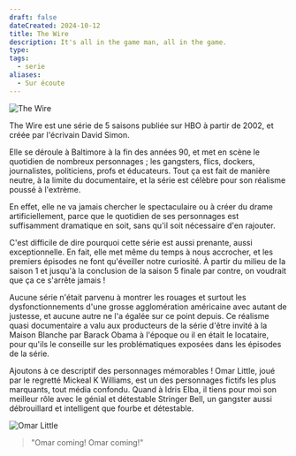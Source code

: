 ```yaml
---
draft: false
dateCreated: 2024-10-12
title: The Wire
description: It's all in the game man, all in the game.
type: 
tags:
  - serie
aliases:
  - Sur écoute
---
```

![The Wire](https://image.tmdb.org/t/p/original/oggnxmvofLtGQvXsO9bAFyCj3p6.jpg)

The Wire est une série de 5 saisons publiée sur HBO à partir de 2002, et créée par l'écrivain David Simon. 

Elle se déroule à Baltimore à la fin des années 90, et met en scène le quotidien de nombreux personnages ; les gangsters, flics, dockers, journalistes, politiciens, profs et éducateurs. Tout ça est fait de manière neutre, à la limite du documentaire, et la série est célèbre pour son réalisme poussé à l'extrème.  

En effet, elle ne va jamais chercher le spectaculaire ou à créer du drame artificiellement, parce que le quotidien de ses personnages est suffisamment dramatique en soit, sans qu'il soit nécessaire d'en rajouter. 

C'est difficile de dire pourquoi cette série est aussi prenante, aussi exceptionnelle. En fait, elle met même du temps à nous accrocher, et les premiers épisodes ne font qu'éveiller notre curiosité. À partir du milieu de la saison 1 et jusqu'à la conclusion de la saison 5 finale par contre, on voudrait que ça ce s'arrête jamais ! 

Aucune série n'était parvenu à montrer les rouages et surtout les dysfonctionnements d'une grosse agglomération américaine avec autant de justesse, et aucune autre ne l'a égalée sur ce point depuis. Ce réalisme quasi documentaire a valu aux producteurs de la série d'être invité à la Maison Blanche par Barack Obama à l'époque ou il en était le locataire, pour qu'ils le conseille sur les problématiques exposées dans les épisodes de la série. 

Ajoutons à ce descriptif des personnages mémorables ! Omar Little, joué par le regretté Mickeal K Williams, est un des personnages fictifs les plus marquants, tout média confondu. Quand à Idris Elba, il tiens pour moi son meilleur rôle avec le génial et détestable Stringer Bell, un gangster aussi débrouillard et intelligent que fourbe et détestable. 

![Omar Little](https://image.tmdb.org/t/p/original/xSyHV6sOgGastz8CSiPGh9o3oVp.jpg)
> "Omar coming! Omar coming!"
